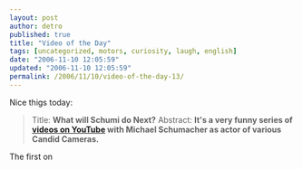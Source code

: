 ```yaml
---
layout: post
author: detro
published: true
title: "Video of the Day"
tags: [uncategorized, motors, curiosity, laugh, english]
date: "2006-11-10 12:05:59"
updated: "2006-11-10 12:05:59"
permalink: /2006/11/10/video-of-the-day-13/
---
```


Nice thigs today: 
<blockquote>
Title: <strong>What will Schumi do Next?</strong>
Abstract: <strong>It's a very funny series of <a href="http://www.youtube.com/results?search_query=What+will+Schumi+do+Next&search=Search">videos on YouTube</a> with Michael Schumacher as actor of various Candid Cameras.</strong>
</blockquote>

The first on <!-- more -->
<object width="425" height="350"><param name="movie" value="http://www.youtube.com/v/gJXOaZJodLc"></param><param name="wmode" value="transparent"></param><embed src="http://www.youtube.com/v/gJXOaZJodLc" type="application/x-shockwave-flash" wmode="transparent" width="425" height="350"></embed></object>
